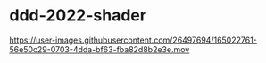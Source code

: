 # ddd-2022-shader

https://user-images.githubusercontent.com/26497694/165022761-56e50c29-0703-4dda-bf63-fba82d8b2e3e.mov
